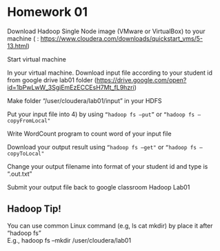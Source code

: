 # Homework 01

Download Hadoop Single Node image (VMware or VirtualBox) to your machine ( : https://www.cloudera.com/downloads/quickstart_vms/5-13.html) 

Start virtual machine 

In your virtual machine. Download input file according to your student id from google drive lab01 folder (https://drive.google.com/open?id=1bPwLwW_3SgiEmEzECCEsH7Mt_fL9hzri) 

Make folder “/user/cloudera/lab01/input” in your HDFS 

Put your input file into 4) by using ```“hadoop fs –put”``` or ```“hadoop fs –copyFromLocal"``` 

Write WordCount program to count word of your input file 

Download your output result using ```“hadoop fs –get"``` or ```“hadoop fs –copyToLocal"``` 

Change your output filename into format of your student id and type is “.out.txt” 

Submit your output file back to google classroom Hadoop Lab01  

## Hadoop Tip! 

You can use common Linux command (e.g, ls cat mkdir) by place it after “hadoop fs”  
E.g., hadoop fs –mkdir /user/cloudera/lab01 
